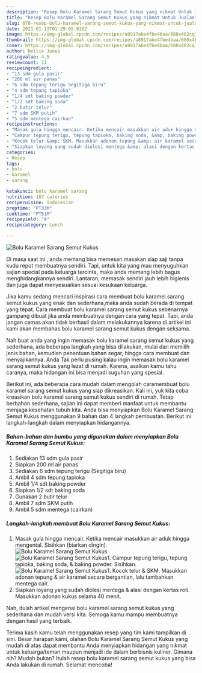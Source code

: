 ```yaml
---
description: "Resep Bolu Karamel Sarang Semut Kukus yang nikmat Untuk Jualan"
title: "Resep Bolu Karamel Sarang Semut Kukus yang nikmat Untuk Jualan"
slug: 870-resep-bolu-karamel-sarang-semut-kukus-yang-nikmat-untuk-jualan
date: 2021-01-13T01:29:05.018Z
image: https://img-global.cpcdn.com/recipes/a8917abe4fbe4baa/680x482cq70/bolu-karamel-sarang-semut-kukus-foto-resep-utama.jpg
thumbnail: https://img-global.cpcdn.com/recipes/a8917abe4fbe4baa/680x482cq70/bolu-karamel-sarang-semut-kukus-foto-resep-utama.jpg
cover: https://img-global.cpcdn.com/recipes/a8917abe4fbe4baa/680x482cq70/bolu-karamel-sarang-semut-kukus-foto-resep-utama.jpg
author: Nellie Jones
ratingvalue: 4.5
reviewcount: 11
recipeingredient:
- "13 sdm gula pasir"
- "200 ml air panas"
- "6 sdm tepung terigu Segitiga biru"
- "4 sdm tepung tapioka"
- "1/4 sdt baking powder"
- "1/2 sdt baking soda"
- "2 butir telur"
- "7 sdm SKM putih"
- "5 sdm mentega cairkan"
recipeinstructions:
- "Masak gula hingga mencair. Ketika mencair masukkan air aduk hingga mengental. Sisihkan (biarkan dingin)."
- "Campur tepung terigu, tepung tapioka, baking soda, &amp; baking powder. Sisihkan."
- "Kocok telur &amp; SKM. Masukkan adonan tepung &amp; air karamel secara bergantian, lalu tambahkan mentega cair."
- "Siapkan loyang yang sudah diolesi mentega &amp; alasi dengan kertas roti. Masukkan adonan kukus selama 40 menit."
categories:
- Resep
tags:
- bolu
- karamel
- sarang

katakunci: bolu karamel sarang 
nutrition: 167 calories
recipecuisine: Indonesian
preptime: "PT33M"
cooktime: "PT51M"
recipeyield: "4"
recipecategory: Lunch

---
```



![Bolu Karamel Sarang Semut Kukus](https://img-global.cpcdn.com/recipes/a8917abe4fbe4baa/680x482cq70/bolu-karamel-sarang-semut-kukus-foto-resep-utama.jpg)

Di masa  saat ini , anda memang bisa memesan masakan siap saji tanpa kudu repot membuatnya sendiri. Tapi, untuk kita yang mau menyuguhkan sajian special pada keluarga tercinta, maka anda memang lebih bagus menghidangkannya sendiri. Lantaran, memasak sendiri jauh lebih higienis dan juga dapat menyesuaikan sesuai kesukaan keluarga.

Jika kamu sedang mencari inspirasi cara membuat bolu karamel sarang semut kukus yang enak dan sederhana,maka anda sudah berada di tempat yang tepat. Cara membuat bolu karamel sarang semut kukus  sebenarnya gampang dibuat jika anda membuatnya dengan cara yang tepat. Tapi, anda jangan cemas akan tidak berhasil dalam melakukannya 
karena di artikel ini kami akan membahas bolu karamel sarang semut kukus dengan seksama.  



Nah buat anda yang ingin memasak bolu karamel sarang semut kukus yang sederhana, ada beberapa langkah yang bisa dilakukan, mulai dari memilih jenis bahan, kemudian penentuan bahan segar, hingga cara membuat dan menyajikannya. Anda Tak perlu pusing kalau ingin memasak bolu karamel sarang semut kukus yang lezat di rumah. Karena, asalkan kamu  tahu caranya, maka hidangan ini bisa menjadi suguhan yang spesial.

Berikut ini, ada beberapa cara mudah dalam mengolah caramembuat bolu karamel sarang semut kukus yang siap dikreasikan. Kali ini, yuk kita coba kreasikan bolu karamel sarang semut kukus sendiri di rumah. Tetap berbahan sederhana, sajian ini dapat memberi manfaat untuk membantu menjaga kesehatan tubuh kita. Anda bisa menyiapkan Bolu Karamel Sarang Semut Kukus menggunakan 9 bahan dan 4 langkah pembuatan. Berikut ini langkah-langkah dalam menyiapkan hidangannya.

<!--inarticleads1-->

##### Bahan-bahan dan bumbu yang digunakan dalam menyiapkan Bolu Karamel Sarang Semut Kukus:

1. Sediakan 13 sdm gula pasir
1. Siapkan 200 ml air panas
1. Sediakan 6 sdm tepung terigu (Segitiga biru)
1. Ambil 4 sdm tepung tapioka
1. Ambil 1/4 sdt baking powder
1. Siapkan 1/2 sdt baking soda
1. Gunakan 2 butir telur
1. Ambil 7 sdm SKM putih
1. Ambil 5 sdm mentega (cairkan)




<!--inarticleads2-->

##### Langkah-langkah membuat Bolu Karamel Sarang Semut Kukus:

1. Masak gula hingga mencair. Ketika mencair masukkan air aduk hingga mengental. Sisihkan (biarkan dingin).
<img src="https://img-global.cpcdn.com/steps/a023f72235f87344/160x128cq70/bolu-karamel-sarang-semut-kukus-langkah-memasak-1-foto.jpg" alt="Bolu Karamel Sarang Semut Kukus"><img src="https://img-global.cpcdn.com/steps/73046fe639560891/160x128cq70/bolu-karamel-sarang-semut-kukus-langkah-memasak-1-foto.jpg" alt="Bolu Karamel Sarang Semut Kukus">1. Campur tepung terigu, tepung tapioka, baking soda, &amp; baking powder. Sisihkan.
<img src="https://img-global.cpcdn.com/steps/344700d8b11627ed/160x128cq70/bolu-karamel-sarang-semut-kukus-langkah-memasak-2-foto.jpg" alt="Bolu Karamel Sarang Semut Kukus">1. Kocok telur &amp; SKM. Masukkan adonan tepung &amp; air karamel secara bergantian, lalu tambahkan mentega cair.
1. Siapkan loyang yang sudah diolesi mentega &amp; alasi dengan kertas roti. Masukkan adonan kukus selama 40 menit.




Nah, itulah artikel mengenai  bolu karamel sarang semut kukus  yang sederhana dan mudah versi kita. Semoga kamu mampu membuatnya dengan hasil yang terbaik. 

Terima kasih kamu telah menggunakan resep yang tim kami tampilkan di sini. Besar harapan kami, olahan  Bolu Karamel Sarang Semut Kukus yang mudah di atas dapat membantu Anda menyiapkan hidangan yang nikmat untuk keluarga/teman maupun menjadi ide dalam berbisnis kuliner. Gimana nih? Mudah bukan? Itulah resep bolu karamel sarang semut kukus yang bisa Anda lakukan di rumah. Selamat mencoba!

